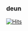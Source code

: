 ### deun

[![Hits](https://hits.seeyoufarm.com/api/count/incr/badge.svg?url=https%3A%2F%2Fgithub.com%2Fdevdeun&count_bg=%233D94C8&title_bg=%23555555&icon=&icon_color=%23E7E7E7&title=hits&edge_flat=false)](https://hits.seeyoufarm.com)
